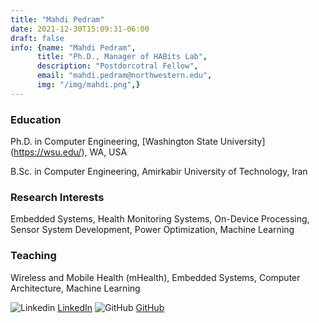 ```yaml
---
title: "Mahdi Pedram"
date: 2021-12-30T15:09:31-06:00
draft: false
info: {name: "Mahdi Pedram",
      title: "Ph.D., Manager of HABits Lab",
      description: "Postdorcotral Fellow",
      email: "mahdi.pedram@northwestern.edu",
      img: "/img/mahdi.png",}
---
```



### Education

Ph.D. in Computer Engineering, [Washington State University] (https://wsu.edu/), WA, USA

B.Sc. in Computer Engineering, Amirkabir University of Technology, Iran

### Research Interests

Embedded Systems, Health Monitoring Systems, On-Device Processing, Sensor System Development, Power Optimization, Machine Learning

[comment]: <> (### Selected Publications)

### Teaching

Wireless and Mobile Health (mHealth), Embedded Systems, Computer Architecture, Machine Learning

![Linkedin](https://i.stack.imgur.com/gVE0j.png) [LinkedIn](https://www.linkedin.com/in/mahdi-pedram-b29bb7107/)
![GitHub](https://i.stack.imgur.com/tskMh.png) [GitHub](https://github.com/mahdipedro/)
